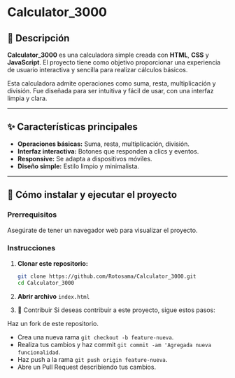 # Calculator_3000

## 📖 Descripción
**Calculator_3000** es una calculadora simple creada con **HTML**, **CSS** y **JavaScript**. El proyecto tiene como objetivo proporcionar una experiencia de usuario interactiva y sencilla para realizar cálculos básicos.

Esta calculadora admite operaciones como suma, resta, multiplicación y división. Fue diseñada para ser intuitiva y fácil de usar, con una interfaz limpia y clara.

---

## ✨ Características principales
- **Operaciones básicas:** Suma, resta, multiplicación, división.
- **Interfaz interactiva:** Botones que responden a clics y eventos.
- **Responsive:** Se adapta a dispositivos móviles.
- **Diseño simple:** Estilo limpio y minimalista.

---

## 🚀 Cómo instalar y ejecutar el proyecto

### Prerrequisitos
Asegúrate de tener un navegador web para visualizar el proyecto.

### Instrucciones

1. **Clonar este repositorio:**
   ```bash
   git clone https://github.com/Rotosama/Calculator_3000.git
   cd Calculator_3000

2. **Abrir archivo**  `index.html`

3. 📝 Contribuir
Si deseas contribuir a este proyecto, sigue estos pasos:

Haz un fork de este repositorio.
- Crea una nueva rama `git checkout -b feature-nueva`.
- Realiza tus cambios y haz commit `git commit -am 'Agregada nueva funcionalidad`.
- Haz push a la rama `git push origin feature-nueva`.
- Abre un Pull Request describiendo tus cambios.

  
